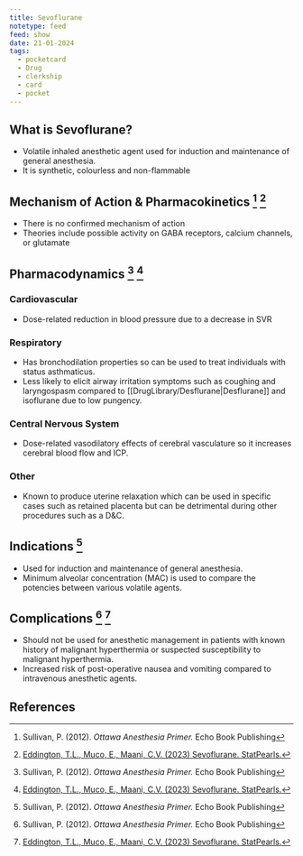 ```yaml
---
title: Sevoflurane
notetype: feed
feed: show
date: 21-01-2024
tags:
  - pocketcard
  - Drug
  - clerkship
  - card
  - pocket
---
```

## What is Sevoflurane?
- Volatile inhaled anesthetic agent used for induction and maintenance of general anesthesia. 
- It is synthetic, colourless and non-flammable

## Mechanism of Action & Pharmacokinetics [^1] [^2]
- There is no confirmed mechanism of action 
- Theories include possible activity on GABA receptors, calcium channels, or glutamate

## Pharmacodynamics [^1] [^2]
### Cardiovascular
- Dose-related reduction in blood pressure due to a decrease in SVR

### Respiratory
- Has bronchodilation properties so can be used to treat individuals with status asthmaticus. 
- Less likely to elicit airway irritation symptoms such as coughing and laryngospasm compared to [[DrugLibrary/Desflurane|Desflurane]] and isoflurane due to low pungency.

### Central Nervous System
- Dose-related vasodilatory effects of cerebral vasculature so it increases cerebral blood flow and ICP.

### Other
-  Known to produce uterine relaxation which can be used in specific cases such as retained placenta but can be detrimental during other procedures such as a D&C. 

## Indications [^1] 
- Used for induction and maintenance of general anesthesia. 
- Minimum alveolar concentration (MAC) is used to compare the potencies between various volatile agents. 

## Complications [^1] [^2]
- Should not be used for anesthetic management in patients with known history of malignant hyperthermia or suspected susceptibility to malignant hyperthermia. 
- Increased risk of post-operative nausea and vomiting compared to intravenous anesthetic agents.

## References
[^1]: Sullivan, P. (2012). *Ottawa Anesthesia Primer.* Echo Book Publishing
[^2]: [Eddington, T.L., Muco, E., Maani, C.V. (2023) Sevoflurane. StatPearls.](https://www.ncbi.nlm.nih.gov/books/NBK534781/#:~:text=and%20outpatient%20surgery.-,Sevoflurane%20is%20a%20volatile%20anesthetic%20that%20provides%20hypnosis%2C%20amnesia%2C%20analgesia,inadequate%20pre%2Dinduction%20intravenous%20access)


